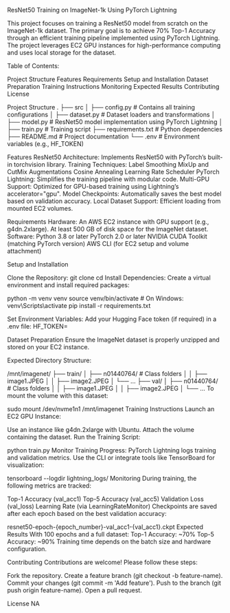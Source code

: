 ResNet50 Training on ImageNet-1k Using PyTorch Lightning

This project focuses on training a ResNet50 model from scratch on the ImageNet-1k dataset. The primary goal is to achieve 70% Top-1 Accuracy through an efficient training pipeline implemented using PyTorch Lightning. The project leverages EC2 GPU instances for high-performance computing and uses local storage for the dataset.

Table of Contents:

Project Structure
Features
Requirements
Setup and Installation
Dataset Preparation
Training Instructions
Monitoring
Expected Results
Contributing
License

Project Structure
.
├── src
│   ├── config.py              # Contains all training configurations
│   ├── dataset.py             # Dataset loaders and transformations
│   ├── model.py               # ResNet50 model implementation using PyTorch Lightning
│   ├── train.py               # Training script
├── requirements.txt           # Python dependencies
├── README.md                  # Project documentation
└── .env                       # Environment variables (e.g., HF_TOKEN)



Features
ResNet50 Architecture: Implements ResNet50 with PyTorch’s built-in torchvision library.
Training Techniques:
Label Smoothing
MixUp and CutMix Augmentations
Cosine Annealing Learning Rate Scheduler
PyTorch Lightning: Simplifies the training pipeline with modular code.
Multi-GPU Support: Optimized for GPU-based training using Lightning’s accelerator="gpu".
Model Checkpoints: Automatically saves the best model based on validation accuracy.
Local Dataset Support: Efficient loading from mounted EC2 volumes.


Requirements
Hardware:
An AWS EC2 instance with GPU support (e.g., g4dn.2xlarge).
At least 500 GB of disk space for the ImageNet dataset.
Software:
Python 3.8 or later
PyTorch 2.0 or later
NVIDIA CUDA Toolkit (matching PyTorch version)
AWS CLI (for EC2 setup and volume attachment)


Setup and Installation

Clone the Repository:
git clone <your-repo-url>
cd <your-repo-directory>
Install Dependencies: Create a virtual environment and install required packages:


python -m venv venv
source venv/bin/activate  # On Windows: venv\Scripts\activate
pip install -r requirements.txt

Set Environment Variables: Add your Hugging Face token (if required) in a .env file:
HF_TOKEN=<your-hugging-face-token>


Dataset Preparation
Ensure the ImageNet dataset is properly unzipped and stored on your EC2 instance.


Expected Directory Structure:

/mnt/imagenet/
├── train/
│   ├── n01440764/  # Class folders
│   │   ├── image1.JPEG
│   │   ├── image2.JPEG
│   └── ...
├── val/
│   ├── n01440764/  # Class folders
│   │   ├── image1.JPEG
│   │   ├── image2.JPEG
│   └── ...
To mount the volume with this dataset:



sudo mount /dev/nvme1n1 /mnt/imagenet
Training Instructions
Launch an EC2 GPU Instance:

Use an instance like g4dn.2xlarge with Ubuntu.
Attach the volume containing the dataset.
Run the Training Script:


python train.py
Monitor Training Progress: PyTorch Lightning logs training and validation metrics. Use the CLI or integrate tools like TensorBoard for visualization:


tensorboard --logdir lightning_logs/
Monitoring
During training, the following metrics are tracked:

Top-1 Accuracy (val_acc1)
Top-5 Accuracy (val_acc5)
Validation Loss (val_loss)
Learning Rate (via LearningRateMonitor)
Checkpoints are saved after each epoch based on the best validation accuracy:


resnet50-epoch-{epoch_number}-val_acc1-{val_acc1}.ckpt
Expected Results
With 100 epochs and a full dataset:
Top-1 Accuracy: ~70%
Top-5 Accuracy: ~90%
Training time depends on the batch size and hardware configuration.


Contributing
Contributions are welcome! Please follow these steps:

Fork the repository.
Create a feature branch (git checkout -b feature-name).
Commit your changes (git commit -m 'Add feature').
Push to the branch (git push origin feature-name).
Open a pull request.


License
NA